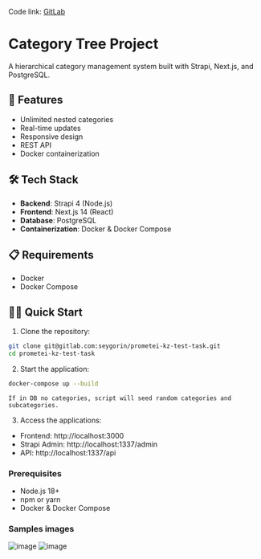 Code link: [GitLab](https://gitlab.com/seygorin/prometei-kz-test-task)

# Category Tree Project

A hierarchical category management system built with Strapi, Next.js, and PostgreSQL.

## 🚀 Features

- Unlimited nested categories
- Real-time updates
- Responsive design
- REST API
- Docker containerization

## 🛠 Tech Stack

- **Backend**: Strapi 4 (Node.js)
- **Frontend**: Next.js 14 (React)
- **Database**: PostgreSQL
- **Containerization**: Docker & Docker Compose

## 📋 Requirements

- Docker
- Docker Compose

## 🏃‍♂️ Quick Start

1. Clone the repository:

```bash
git clone git@gitlab.com:seygorin/prometei-kz-test-task.git
cd prometei-kz-test-task
```

2. Start the application:

```bash
docker-compose up --build
```

`If in DB no categories, script will seed random categories and subcategories.`

3. Access the applications:
- Frontend: http://localhost:3000
- Strapi Admin: http://localhost:1337/admin
- API: http://localhost:1337/api


### Prerequisites

- Node.js 18+
- npm or yarn
- Docker & Docker Compose

### Samples images

![image](https://i.postimg.cc/y8g9hKnT/Screenshot-2025-02-21-at-13-01-08.png)
![image](https://i.postimg.cc/g0cXwwDk/Screenshot-2025-02-21-at-12-15-05.png)

